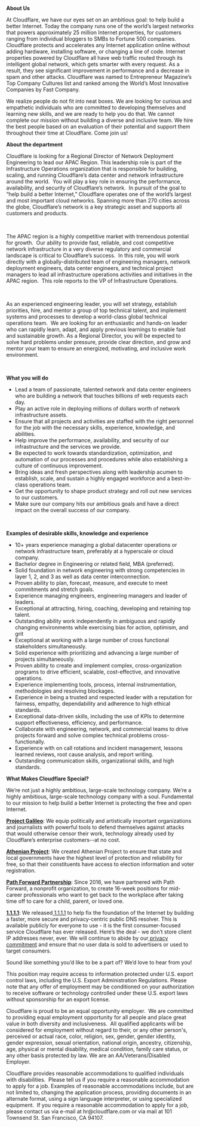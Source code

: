 <div class="content-intro">
	<div><strong>About Us</strong></div>
	<div>
		<p><span style="font-weight: 400;">At Cloudflare, we have our eyes set on an ambitious goal: to help build a better Internet. Today the company runs one of the world’s largest networks that powers approximately 25 million Internet properties, for customers ranging from individual bloggers to SMBs to Fortune 500 companies. Cloudflare protects and accelerates any Internet application online without adding hardware, installing software, or changing a line of code. Internet properties powered by Cloudflare all have web traffic routed through its intelligent global network, which gets smarter with every request. As a result, they see significant improvement in performance and a decrease in spam and other attacks. Cloudflare was named to Entrepreneur Magazine’s Top Company Cultures list and ranked among the World’s Most Innovative Companies by Fast Company.</span><span style="font-weight: 400;">&nbsp;</span></p>
		<p><span style="font-weight: 400;">We realize people do not fit into neat boxes. We are looking for curious and empathetic individuals who are committed to developing themselves and learning new skills, and we are ready to help you do that. We cannot complete our mission without building a diverse and inclusive team. We hire the best people based on an evaluation of their potential and support them throughout their time at Cloudflare. Come join us!&nbsp;</span></p>
	</div>
</div>
<p><strong>About the department</strong></p>
<p><span style="font-weight: 400;">Cloudflare is looking for a Regional Director of Network Deployment Engineering to lead our APAC Region. This leadership role is part of the Infrastructure Operations organization that is responsible for building, scaling, and running Cloudflare’s data center and network infrastructure around the world.&nbsp; You will play a key role in ensuring the performance, availability, and security of Cloudflare’s network.&nbsp; In pursuit of the goal to “help build a better Internet,” Cloudflare operates one of the world’s largest and most important cloud networks. Spanning more than 270 cities across the globe, Cloudflare’s network is a key strategic asset and supports all customers and products.&nbsp;</span></p>
<p>&nbsp;</p>
<p><span style="font-weight: 400;">The APAC region is a highly competitive market with tremendous potential for growth.&nbsp; Our ability to provide fast, reliable, and cost competitive network infrastructure in a very diverse regulatory and commercial landscape is critical to Cloudflare’s success.&nbsp; In this role, you will work directly with a globally-distributed team of engineering managers, network deployment engineers, data center engineers, and technical project managers to lead all infrastructure operations activities and initiatives in the APAC region.&nbsp; This role reports to the VP of Infrastructure Operations.</span></p>
<p>&nbsp;</p>
<p><span style="font-weight: 400;">As an experienced engineering leader, you will set strategy, establish priorities, hire, and mentor a group of top technical talent, and implement systems and processes to develop a world-class global technical operations team.&nbsp; We are looking for an enthusiastic and hands-on leader who can rapidly learn, adapt, and apply previous learnings to enable fast and sustainable growth. As a Regional Director, you will be expected to solve hard problems under pressure, provide clear direction, and grow and mentor your team to ensure an energized, motivating, and inclusive work environment.</span></p>
<p>&nbsp;</p>
<p><strong>What you will do</strong></p>
<ul>
	<li style="font-weight: 400;"><span style="font-weight: 400;">Lead a team of passionate, talented network and data center engineers who are building a network that touches billions of web requests each day.</span></li>
	<li style="font-weight: 400;"><span style="font-weight: 400;">Play an active role in deploying millions of dollars worth of network infrastructure assets.</span></li>
	<li style="font-weight: 400;"><span style="font-weight: 400;">Ensure that all projects and activities are staffed with the right personnel for the job with the necessary skills, experience, knowledge, and abilities.</span></li>
	<li style="font-weight: 400;"><span style="font-weight: 400;">Help improve the performance, availability, and security of our infrastructure and the services we provide.</span></li>
	<li style="font-weight: 400;"><span style="font-weight: 400;">Be expected to work towards standardization, optimization, and automation of our processes and procedures while also establishing a culture of continuous improvement.</span></li>
	<li style="font-weight: 400;"><span style="font-weight: 400;">Bring ideas and fresh perspectives along with leadership acumen to establish, scale, and sustain a highly engaged workforce and a best-in-class operations team.</span></li>
	<li style="font-weight: 400;"><span style="font-weight: 400;">Get the opportunity to shape product strategy and roll out new services to our customers.</span></li>
	<li style="font-weight: 400;"><span style="font-weight: 400;">Make sure our company hits our ambitious goals and have a direct impact on the overall success of our company.</span></li>
</ul>
<p>&nbsp;</p>
<p><strong>Examples of desirable skills, knowledge and experience</strong></p>
<ul>
	<li style="font-weight: 400;"><span style="font-weight: 400;">10+ years experience managing a global datacenter operations or network infrastructure team, preferably at a hyperscale or cloud company.</span></li>
	<li style="font-weight: 400;"><span style="font-weight: 400;">Bachelor degree in Engineering or related field, MBA (preferred).</span></li>
	<li style="font-weight: 400;"><span style="font-weight: 400;">Solid foundation in network engineering with strong competencies in layer 1, 2, and 3 as well as data center interconnection.&nbsp;</span></li>
	<li style="font-weight: 400;"><span style="font-weight: 400;">Proven ability to plan, forecast, measure, and execute to meet commitments and stretch goals.</span></li>
	<li style="font-weight: 400;"><span style="font-weight: 400;">Experience managing engineers, engineering managers and leader of leaders.</span></li>
	<li style="font-weight: 400;"><span style="font-weight: 400;">Exceptional at attracting, hiring, coaching, developing and retaining top talent.</span></li>
	<li style="font-weight: 400;"><span style="font-weight: 400;">Outstanding ability work independently in ambiguous and rapidly changing environments while exercising bias for action, optimism, and grit&nbsp;</span></li>
	<li style="font-weight: 400;"><span style="font-weight: 400;">Exceptional at working with a large number of cross functional stakeholders simultaneously.</span></li>
	<li style="font-weight: 400;"><span style="font-weight: 400;">Solid experience with prioritizing and advancing a large number of projects simultaneously.</span></li>
	<li style="font-weight: 400;"><span style="font-weight: 400;">Proven ability to create and implement complex, cross-organization programs to drive efficient, scalable, cost-effective, and innovative operations.</span></li>
	<li style="font-weight: 400;"><span style="font-weight: 400;">Experience implementing tools, process, internal instrumentation, methodologies and resolving blockages.</span></li>
	<li style="font-weight: 400;"><span style="font-weight: 400;">Experience in being a trusted and respected leader with a reputation for fairness, empathy, dependability and adherence to high ethical standards.</span></li>
	<li style="font-weight: 400;"><span style="font-weight: 400;">Exceptional data-driven skills, including the use of KPIs to determine support effectiveness, efficiency, and performance.&nbsp;</span></li>
	<li style="font-weight: 400;"><span style="font-weight: 400;">Collaborate with engineering, network, and commercial teams to drive projects forward and solve complex technical problems cross-functionally.</span></li>
	<li style="font-weight: 400;"><span style="font-weight: 400;">Experience with on call rotations and incident management, lessons learned reviews, root cause analysis, and report writing.</span></li>
	<li style="font-weight: 400;"><span style="font-weight: 400;">Outstanding communication skills, organizational skills, and high standards.</span></li>
</ul>
<div class="content-conclusion">
	<p><strong>What Makes Cloudflare Special?</strong></p>
	<p><span style="font-weight: 400;">We’re not just a highly ambitious, large-scale technology company. We’re a highly ambitious, large-scale technology company with a soul. Fundamental to our mission to help build a better Internet is protecting the free and open Internet.</span></p>
	<p><a href="https://blog.cloudflare.com/protecting-free-expression-online/"><strong>Project Galileo</strong></a><span style="font-weight: 400;">: We equip politically and artistically important organizations and journalists with powerful tools to defend themselves against attacks that would otherwise censor their work, technology already used by Cloudflare’s enterprise customers--at no cost.</span></p>
	<p><strong><a href="https://www.cloudflare.com/athenian/">Athenian Project</a></strong><span style="font-weight: 400;">: We created Athenian Project to ensure that state and local governments have the highest level of protection and reliability for free, so that their constituents have access to election information and voter registration.</span></p>
	<p><a href="https://blog.cloudflare.com/tag/path-forward/"><strong>Path Forward Partnership</strong></a><span style="font-weight: 400;">: Since 2016, we have partnered with Path Forward, a nonprofit organization, to create 16-week positions for mid-career professionals who want to get back to the workplace after taking time off to care for a child, parent, or loved one.</span></p>
	<p><a href="https://1.1.1.1/"><strong>1.1.1.1</strong></a><span style="font-weight: 400;">: We released</span><a href="https://1.1.1.1/"> <span style="font-weight: 400;">1.1.1.1</span></a><span style="font-weight: 400;"> to help fix the foundation of the Internet by building a faster, more secure and privacy-centric public DNS resolver. This is available publicly for everyone to use - it is the first consumer-focused service Cloudflare has ever released. Here’s the deal - we don’t store client IP addresses never, ever. We will continue to abide by our</span><a href="https://developers.cloudflare.com/1.1.1.1/privacy/public-dns-resolver"> privacy commitment</a><span style="font-weight: 400;"> and ensure that no user data is sold to advertisers or used to target consumers.</span></p>
	<p><span style="font-weight: 400;">Sound like something you’d like to be a part of? We’d love to hear from you!</span></p>
	<p><span style="font-weight: 400;">This position may require access to information protected under U.S. export control laws, including the U.S. Export Administration Regulations. Please note that any offer of employment may be conditioned on your authorization to receive software or technology controlled under these U.S. export laws without sponsorship for an export license.</span></p>
	<p><span style="font-weight: 400;">Cloudflare is proud to be an equal opportunity employer. &nbsp;We are committed to providing equal employment opportunity for all people and place great value in both diversity and inclusiveness. &nbsp;All qualified applicants will be considered for employment without regard to their, or any other person's, perceived or actual</span> <span style="font-weight: 400;">race, color, religion, sex, gender, gender identity, gender expression, sexual orientation, national origin, ancestry, citizenship, age, physical or mental disability, medical condition, family care status, or any other basis protected by law. </span><span style="font-weight: 400;">We are an AA/Veterans/Disabled Employer.</span></p>
	<p><span style="font-weight: 400;">Cloudflare provides reasonable accommodations to qualified individuals with disabilities. &nbsp;Please tell us if you require a reasonable accommodation to apply for a job. Examples of reasonable accommodations include, but are not limited to, changing the application process, providing documents in an alternate format, using a sign language interpreter, or using specialized equipment. &nbsp;If you require a reasonable accommodation to apply for a job, please contact us via e-mail at </span><span style="font-weight: 400;">hr@cloudflare.com</span><span style="font-weight: 400;"> or via mail at 101 Townsend St. San Francisco, CA 94107.</span></p>
</div>